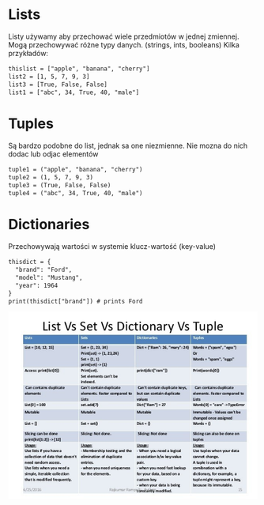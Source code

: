 # Lists

Listy używamy aby przechować wiele przedmiotów w jednej zmiennej.
Mogą przechowywać różne typy danych. (strings, ints, booleans)
Kilka przykładów:

```
thislist = ["apple", "banana", "cherry"]
list2 = [1, 5, 7, 9, 3]
list3 = [True, False, False]
list1 = ["abc", 34, True, 40, "male"]
```

# Tuples

Są bardzo podobne do list, jednak sa one niezmienne. Nie mozna do nich dodac
lub odjac elementów

```
tuple1 = ("apple", "banana", "cherry")
tuple2 = (1, 5, 7, 9, 3)
tuple3 = (True, False, False)
tuple4 = ("abc", 34, True, 40, "male")
```

# Dictionaries

Przechowywają wartości w systemie klucz-wartość (key-value)

```
thisdict = {
  "brand": "Ford",
  "model": "Mustang",
  "year": 1964
}
print(thisdict["brand"]) # prints Ford
```

![](lsdt.jfif "listsetc")
